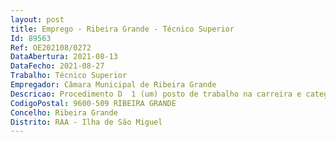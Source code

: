 ```yaml
--- 
layout: post
title: Emprego - Ribeira Grande - Técnico Superior
Id: 89563
Ref: OE202108/0272
DataAbertura: 2021-08-13
DataFecho: 2021-08-27
Trabalho: Técnico Superior
Empregador: Câmara Municipal de Ribeira Grande
Descricao: Procedimento D  1 (um) posto de trabalho na carreira e categoria de Técnico Superior, área de Psicologia, para a Divisão de Ação Social e Educação. Procedimento D  Avaliação Psicológica, psicopedagógica e psicossocial a toda a população do Município  Desenvolvimento, implementação, monitorização e avaliação de programas e planos de prevenção, intervenção psicológica psicoeducativa e promoção da saúde psicológica  Acompanhamento psicológico  Intervenção psicológica junto da comunidade escolar  Intervenção psicológica junto de famílias  Intervenção psicológica junto de idosos  Intervenção psicológica junto de grupos em risco e socialmente vulneráveis  Intervenção psicológica junto de pessoas com incapacidade  Intervenção psicológica junto de minorias sociais e imigrantes  Intervenção psicológica junto de desempregados  Capacitação da comunidade  Intervenção em situações de crise e emergência  Formação externa interna – ações de formação educação ou sensibilização   adoção de estilos de vida saudável ou outras que sejam solicitadas internamente  Assessoria aos decisores no planeamento e implementação de políticas e projetos sociais e de saúde  Apoio ao Serviço de Apoio Pessoa Idosa – SAPI  Promoção e desenvolvimento de iniciativas de intervenção sócio comunitárias.
CodigoPostal: 9600-509 RIBEIRA GRANDE
Concelho: Ribeira Grande
Distrito: RAA - Ilha de São Miguel
--- 
```

